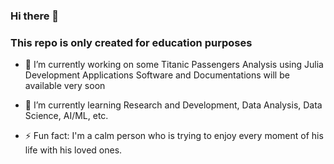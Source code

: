 ### Hi there 👋

### This repo is only created for education purposes

<!--
**AnkurSatyarthi/ankursatyarthi** is a ✨ _special_ ✨ repository because its `README.md` (this file) appears on your GitHub profile.

Here are some ideas to get you started:
-->

- 🔭 I’m currently working on some Titanic Passengers Analysis using Julia Development Applications Software and Documentations will be available very soon

- 🌱 I’m currently learning Research and Development, Data Analysis, Data Science, AI/ML, etc.
<!--
- 👯 I’m looking to collaborate on ...
- 🤔 I’m looking for help with ...
-->
<!--
- 💬 Ask me about R&D.
- 📫 How to reach me: via Linkedin.
-->
<!--
- 😄 Pronouns:
-->
- ⚡ Fun fact: I'm a calm person who is trying to enjoy every moment of his life with his loved ones.
